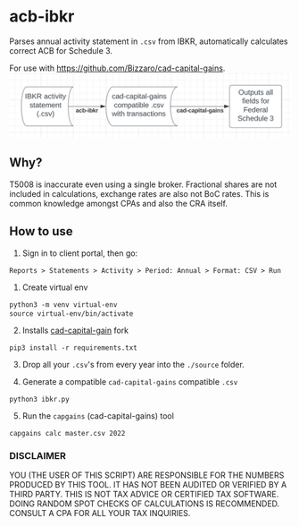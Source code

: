 # acb-ibkr

Parses annual activity statement in `.csv` from IBKR, automatically calculates correct ACB for Schedule 3.

For use with https://github.com/Bizzaro/cad-capital-gains.
![](2022-04-11-22-28-54.png)

## Why?
T5008 is inaccurate even using a single broker. Fractional shares are not included in calculations, exchange rates are also not BoC rates. This is common knowledge amongst CPAs and also the CRA itself.

## How to use
1. Sign in to client portal, then go: 
```
Reports > Statements > Activity > Period: Annual > Format: CSV > Run
```

1. Create virtual env 
```
python3 -m venv virtual-env 
source virtual-env/bin/activate
```

2. Installs [cad-capital-gain](https://github.com/Bizzaro/cad-capital-gains) fork
```
pip3 install -r requirements.txt
```

3. Drop all your `.csv`'s from every year into the `./source` folder.

4. Generate a compatible `cad-capital-gains` compatible `.csv`
```
python3 ibkr.py
```

5. Run the `capgains` (cad-capital-gains) tool
```
capgains calc master.csv 2022
```

### DISCLAIMER
YOU (THE USER OF THIS SCRIPT) ARE RESPONSIBLE FOR THE NUMBERS PRODUCED BY THIS TOOL. IT HAS NOT BEEN AUDITED OR VERIFIED BY A THIRD PARTY. THIS IS NOT TAX ADVICE OR CERTIFIED TAX SOFTWARE. DOING RANDOM SPOT CHECKS OF CALCULATIONS IS RECOMMENDED. CONSULT A CPA FOR ALL YOUR TAX INQUIRIES.
